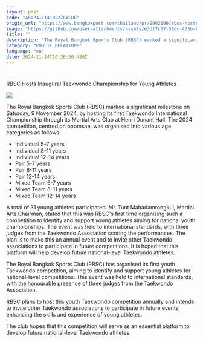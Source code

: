 ```yaml
---
layout: post
code: "ART2411141022ZCWCUD"
origin_url: "https://www.bangkokpost.com/thailand/pr/2902196/rbsc-hosts-inaugural-taekwondo-championship-for-young-athletes"
image: "https://github.com/user-attachments/assets/e3df7c67-58dc-435b-8fdf-ecd759b9ad0d"
title: ""
description: "The Royal Bangkok Sports Club (RBSC) marked a significant milestone on Saturday, 9 November 2024, by hosting its first Taekwondo International Championship through its Martial Arts Club at Henri Dunant Hall. The 2024 competition, centred on poomsae, was organised into various age categories as follows:"
category: "PUBLIC_RELATIONS"
language: "en"
date: 2024-11-14T10:26:36.480Z
---
```


# 

RBSC Hosts Inaugural Taekwondo Championship for Young Athletes

![](https://github.com/user-attachments/assets/2f3e05d8-3f65-4fb5-884c-4eebe6b24398)

The Royal Bangkok Sports Club (RBSC) marked a significant milestone on Saturday, 9 November 2024, by hosting its first Taekwondo International Championship through its Martial Arts Club at Henri Dunant Hall. The 2024 competition, centred on poomsae, was organised into various age categories as follows:

*   Individual 5-7 years
*   Individual 8-11 years
*   Individual 12-14 years
*   Pair 5-7 years
*   Pair 8-11 years
*   Pair 12-14 years
*   Mixed Team 5-7 years
*   Mixed Team 8-11 years
*   Mixed Team 12-14 years

A total of 31 young athletes participated. Mr. Tunt Mahadamrongkul, Martial Arts Chairman, stated that this was RBSC's first time organising such a competition to identify and support young athletes aiming for national youth championships. The event was held to international standards, with three judges from the Taekwondo Association scoring the performances. The plan is to make this an annual event and to invite other Taekwondo associations to participate in future competitions. It is hoped that this platform will help develop future national-level Taekwondo athletes.

The Royal Bangkok Sports Club (RBSC) has organised its first youth Taekwondo competition, aiming to identify and support young athletes for national-level competitions. This event was held to international standards, with the honourable presence of three judges from the Taekwondo Association.

RBSC plans to host this youth Taekwondo competition annually and intends to invite other Taekwondo associations to participate in future events, enhancing the skills and experience of young athletes.

The club hopes that this competition will serve as an essential platform to develop future national-level Taekwondo athletes.